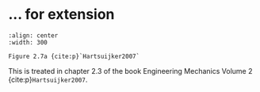 ```{index} Strain diagram extension
```
# ... for extension

```{figure} ./extension_data/image.png
:align: center
:width: 300

Figure 2.7a {cite:p}`Hartsuijker2007`
```

This is treated in chapter 2.3 of the book Engineering Mechanics Volume 2 {cite:p}`Hartsuijker2007`.